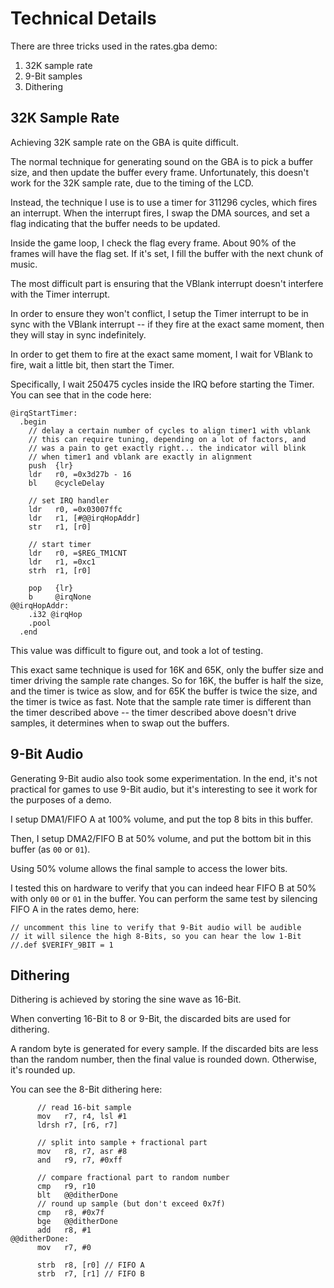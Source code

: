 Technical Details
=================

There are three tricks used in the rates.gba demo:

1. 32K sample rate
2. 9-Bit samples
3. Dithering

32K Sample Rate
---------------

Achieving 32K sample rate on the GBA is quite difficult.

The normal technique for generating sound on the GBA is to pick a buffer size, and then update the
buffer every frame.  Unfortunately, this doesn't work for the 32K sample rate, due to the timing of
the LCD.

Instead, the technique I use is to use a timer for 311296 cycles, which fires an interrupt.  When
the interrupt fires, I swap the DMA sources, and set a flag indicating that the buffer needs to be
updated.

Inside the game loop, I check the flag every frame.  About 90% of the frames will have the flag set.
If it's set, I fill the buffer with the next chunk of music.

The most difficult part is ensuring that the VBlank interrupt doesn't interfere with the Timer
interrupt.

In order to ensure they won't conflict, I setup the Timer interrupt to be in sync with the VBlank
interrupt -- if they fire at the exact same moment, then they will stay in sync indefinitely.

In order to get them to fire at the exact same moment, I wait for VBlank to fire, wait a little bit,
then start the Timer.

Specifically, I wait 250475 cycles inside the IRQ before starting the Timer.  You can see that in
the code here:

```
@irqStartTimer:
  .begin
    // delay a certain number of cycles to align timer1 with vblank
    // this can require tuning, depending on a lot of factors, and
    // was a pain to get exactly right... the indicator will blink
    // when timer1 and vblank are exactly in alignment
    push  {lr}
    ldr   r0, =0x3d27b - 16
    bl    @cycleDelay

    // set IRQ handler
    ldr   r0, =0x03007ffc
    ldr   r1, [#@@irqHopAddr]
    str   r1, [r0]

    // start timer
    ldr   r0, =$REG_TM1CNT
    ldr   r1, =0xc1
    strh  r1, [r0]

    pop   {lr}
    b     @irqNone
@@irqHopAddr:
    .i32 @irqHop
    .pool
  .end
```

This value was difficult to figure out, and took a lot of testing.

This exact same technique is used for 16K and 65K, only the buffer size and timer driving the sample
rate changes.  So for 16K, the buffer is half the size, and the timer is twice as slow, and for 65K
the buffer is twice the size, and the timer is twice as fast.  Note that the sample rate timer is
different than the timer described above -- the timer described above doesn't drive samples, it
determines when to swap out the buffers.

9-Bit Audio
-----------

Generating 9-Bit audio also took some experimentation.  In the end, it's not practical for games to
use 9-Bit audio, but it's interesting to see it work for the purposes of a demo.

I setup DMA1/FIFO A at 100% volume, and put the top 8 bits in this buffer.

Then, I setup DMA2/FIFO B at 50% volume, and put the bottom bit in this buffer (as `00` or `01`).

Using 50% volume allows the final sample to access the lower bits.

I tested this on hardware to verify that you can indeed hear FIFO B at 50% with only `00` or `01` in
the buffer.  You can perform the same test by silencing FIFO A in the rates demo, here:

```
// uncomment this line to verify that 9-Bit audio will be audible
// it will silence the high 8-Bits, so you can hear the low 1-Bit
//.def $VERIFY_9BIT = 1
```

Dithering
---------

Dithering is achieved by storing the sine wave as 16-Bit.

When converting 16-Bit to 8 or 9-Bit, the discarded bits are used for dithering.

A random byte is generated for every sample.  If the discarded bits are less than the random number,
then the final value is rounded down.  Otherwise, it's rounded up.

You can see the 8-Bit dithering here:

```
      // read 16-bit sample
      mov   r7, r4, lsl #1
      ldrsh r7, [r6, r7]

      // split into sample + fractional part
      mov   r8, r7, asr #8
      and   r9, r7, #0xff

      // compare fractional part to random number
      cmp   r9, r10
      blt   @@ditherDone
      // round up sample (but don't exceed 0x7f)
      cmp   r8, #0x7f
      bge   @@ditherDone
      add   r8, #1
@@ditherDone:
      mov   r7, #0

      strb  r8, [r0] // FIFO A
      strb  r7, [r1] // FIFO B
```
